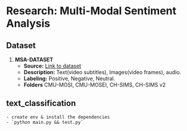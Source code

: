 # Research: Multi-Modal Sentiment Analysis

## Dataset

1. **MSA-DATASET**
    - **Source:** [Link to dataset](https://drive.google.com/drive/folders/1A2S4pqCHryGmiqnNSPLv7rEg63WvjCSk)
    - **Description:** Text(video subtitles), Images(video frames), audio.
    - **Labeling:** Positive, Negative, Neutral.
    - **Folders** CMU-MOSI, CMU-MOSEI, CH-SIMS, CH-SIMS v2

## text_classification
    - create env & install the dependencies
    - `python main.py && test.py`

